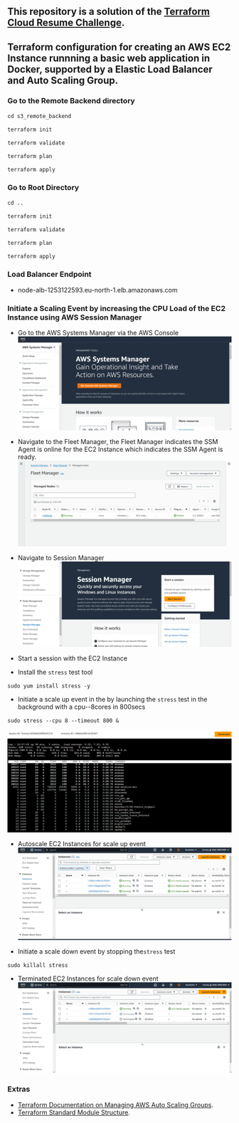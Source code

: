 ## This repository is a solution of the [Terraform Cloud Resume Challenge](https://github.com/cloudresumechallenge/projects/blob/main/projects/aws/terraform.md).

## Terraform configuration for creating an AWS EC2 Instance runnning a basic web application in Docker, supported by a Elastic Load Balancer and Auto Scaling Group.

### Go to the Remote Backend directory
```
cd s3_remote_backend
```

```
terraform init 
```

```
terraform validate
```

```
terraform plan 
```

```
terraform apply
```

### Go to Root Directory 
```
cd .. 
```

```
terraform init 
```

```
terraform validate
```

```
terraform plan
```

```
terraform apply
```


### Load Balancer Endpoint
- node-alb-1253122593.eu-north-1.elb.amazonaws.com


### Initiate a Scaling Event by increasing the CPU Load of the EC2 Instance using AWS Session Manager
- Go to the AWS Systems Manager via the AWS Console
![./terraform-web-app/images/Systems_Manager.png](./terraform-web-app/images/Systems_Manager.png)



- Navigate to the Fleet Manager, the Fleet Manager indicates the SSM Agent is online for the EC2 Instance which indicates the SSM Agent is ready.
![./terraform-web-app/images/Fleet_Manager.png](./terraform-web-app/images/Fleet_Manager.png)



- Navigate to Session Manager
![./terraform-web-app/images/Session_Manager.png](./terraform-web-app/images/Session_Manager.png)



- Start a session with the EC2 Instance



- Install the `stress` test tool
```
sudo yum install stress -y
```



- Initiate a scale up event in the by launching the `stress` test in the background with a cpu--8cores in 800secs
```
sudo stress --cpu 8 --timeout 800 &
```



![./terraform-web-app/images/Session_Manager_EC2.png](./terraform-web-app/images/Session_Manager_EC2.png)



- Autoscale EC2 Instances for scale up event
![./terraform-web-app/images/ASG_EC2_Instances](./terraform-web-app/images/ASG_EC2_Instances.png)



- Initiate a scale down event by stopping the`stress` test
```
sudo killall stress
```



- Terminated EC2 Instances for scale down event
![./terraform-web-app/images/Terminated_EC2_Instances](./terraform-web-app/images/Terminated_EC2_Instances.png)



### Extras
- [Terraform Documentation on Managing AWS Auto Scaling Groups](https://developer.hashicorp.com/terraform/tutorials/aws/aws-asg).
- [Terraform Standard Module Structure](https://developer.hashicorp.com/terraform/language/modules/develop/structure).